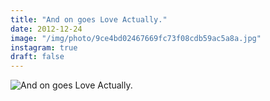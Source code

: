 ```yaml
---
title: "And on goes Love Actually."
date: 2012-12-24
image: "/img/photo/9ce4bd02467669fc73f08cdb59ac5a8a.jpg"
instagram: true
draft: false
---
```


![And on goes Love Actually.](/img/photo/9ce4bd02467669fc73f08cdb59ac5a8a.jpg)
